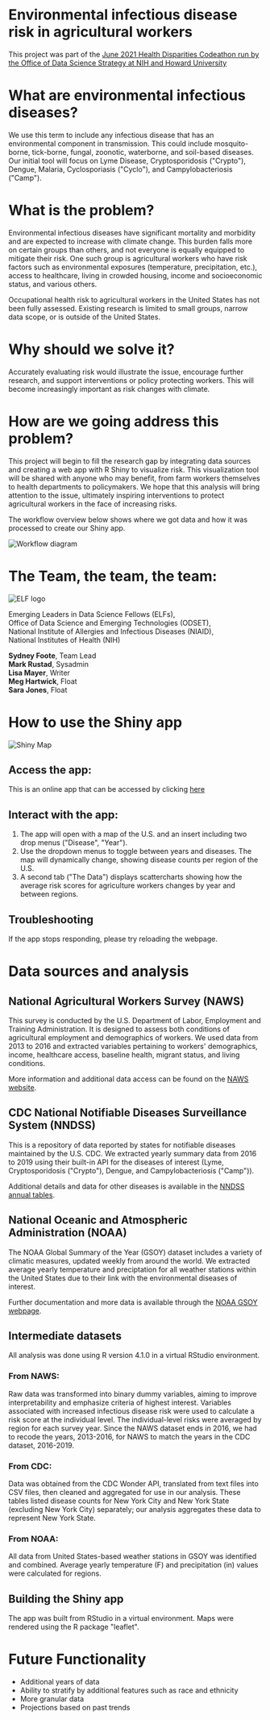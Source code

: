 # Environmental infectious disease risk in agricultural workers


This project was part of the [June 2021 Health Disparities Codeathon run by the Office of Data Science Strategy at NIH and Howard University](https://datascience.nih.gov/participant-application-health-disparities-codeathon)


# What are environmental infectious diseases?

We use this term to include any infectious disease that has an environmental component in transmission. This could include mosquito-borne, tick-borne, fungal, zoonotic, waterborne, and soil-based diseases. Our initial tool will focus on Lyme Disease, Cryptosporidosis ("Crypto"), Dengue, Malaria, Cyclosporiasis ("Cyclo"), and Campylobacteriosis ("Camp").

# What is the problem?

Environmental infectious diseases have significant mortality and morbidity and are expected to increase with climate change. This burden falls more on certain groups than others, and not everyone is equally equipped to mitigate their risk. One such group is agricultural workers who have risk factors such as environmental exposures (temperature, precipitation, etc.), access to healthcare, living in crowded housing, income and socioeconomic status, and various others.

Occupational health risk to agricultural workers in the United States has not been fully assessed. Existing research is limited to small groups, narrow data scope, or is outside of the United States. 

# Why should we solve it?

Accurately evaluating risk would illustrate the issue, encourage further research, and support interventions or policy protecting workers. This will become increasingly important as risk changes with climate.

# How are we going address this problem?

This project will begin to fill the research gap by integrating data sources and creating a web app with R Shiny to visualize risk. This visualization tool will be shared with anyone who may benefit, from farm workers themselves to health departments to policymakers. We hope that this analysis will bring attention to the issue, ultimately inspiring interventions to protect agricultural workers in the face of increasing risks.

The workflow overview below shows where we got data and how it was processed to create our Shiny app.

![Workflow diagram](/figures/New_workflow.png)


# The Team, the team, the team:

![ELF logo](/figures/final_elf_icon_size.png) 

Emerging Leaders in Data Science Fellows (ELFs),  
Office of Data Science and Emerging Technologies (ODSET),  
National Institute of Allergies and Infectious Diseases (NIAID),   
National Institutes of Health (NIH)

**Sydney Foote**, Team Lead  
**Mark Rustad**, Sysadmin  
**Lisa Mayer**, Writer  
**Meg Hartwick**, Float   
**Sara Jones**, Float


# How to use the Shiny app

![Shiny Map](/figures/mapforcodeathon.PNG)

## Access the app:

This is an online app that can be accessed by clicking [here](https://meghartwick.shinyapps.io/shiny/)


## Interact with the app:

1. The app will open with a map of the U.S. and an insert including two drop menus ("Disease", "Year"). 
2. Use the dropdown menus to toggle between years and diseases. The map will dynamically change, showing disease counts per region of the U.S. 
3. A second tab ("The Data") displays scattercharts showing how the average risk scores for agriculture workers changes by year and between regions.

## Troubleshooting

If the app stops responding, please try reloading the webpage. 


# Data sources and analysis

## National Agricultural Workers Survey (NAWS)
 
This survey is conducted by the U.S. Department of Labor, Employment and Training Administration. It is designed to assess both conditions of agricultural employment and demographics of workers. We used data from 2013 to 2016 and extracted variables pertaining to workers' demographics, income, healthcare access, baseline health, migrant status, and living conditions.

More information and additional data access can be found on the [NAWS website](https://www.dol.gov/agencies/eta/national-agricultural-workers-survey/overview).

## CDC National Notifiable Diseases Surveillance System (NNDSS)

This is a repository of data reported by states for notifiable diseases maintained by the U.S. CDC. We extracted yearly summary data from 2016 to 2019 using their built-in API for the diseases of interest (Lyme, Cryptosporidosis ("Crypto"), Dengue, and Campylobacteriosis ("Camp")).

Additional details and data for other diseases is available in the [NNDSS annual tables](https://wonder.cdc.gov/nndss/nndss_annual_tables_menu.asp).

## National Oceanic and Atmospheric Administration (NOAA)

The NOAA Global Summary of the Year (GSOY) dataset includes a variety of climatic measures, updated weekly from around the world. We extracted average yearly temperature and preciptation for all weather stations within the United States due to their link with the environmental diseases of interest.

Further documentation and more data is available through the [NOAA GSOY webpage](https://www.ncei.noaa.gov/access/metadata/landing-page/bin/iso?id=gov.noaa.ncdc:C00947).

## Intermediate datasets
All analysis was done using R version 4.1.0 in a virtual RStudio environment. 

### From NAWS:
Raw data was transformed into binary dummy variables, aiming to improve interpretability and emphasize criteria of highest interest. Variables associated with increased infectious disease risk were used to calculate a risk score at the individual level. The individual-level risks were averaged by region for each survey year. Since the NAWS dataset ends in 2016, we had to recode the years, 2013-2016, for NAWS to match the years in the CDC dataset, 2016-2019. 

### From CDC:
Data was obtained from the CDC Wonder API, translated from text files into CSV files, then cleaned and aggregated for use in our analysis. These tables listed disease counts for New York City and New York State (excluding New York City) separately; our analysis aggregates these data to represent New York State.

### From NOAA:
All data from United States-based weather stations in GSOY was identified and combined. Average yearly temperature (F) and precipitation (in) values were calculated for regions. 

## Building the Shiny app
The app was built from RStudio in a virtual environment. Maps were rendered using the R package "leaflet".


# Future Functionality
- Additional years of data  
- Ability to stratify by additional features such as race and ethnicity  
- More granular data 
- Projections based on past trends
